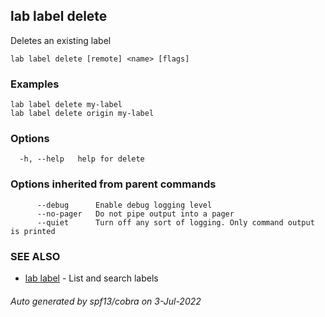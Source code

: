 ## lab label delete

Deletes an existing label

```
lab label delete [remote] <name> [flags]
```

### Examples

```
lab label delete my-label
lab label delete origin my-label
```

### Options

```
  -h, --help   help for delete
```

### Options inherited from parent commands

```
      --debug      Enable debug logging level
      --no-pager   Do not pipe output into a pager
      --quiet      Turn off any sort of logging. Only command output is printed
```

### SEE ALSO

* [lab label](lab_label.md)	 - List and search labels

###### Auto generated by spf13/cobra on 3-Jul-2022

